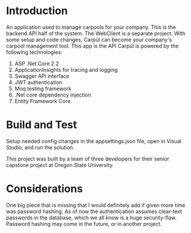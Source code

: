 # Introduction 
An application used to manage carpools for your company. This is the backend API half of the system. The WebClient is a separate project. With some setup and code changes, Carpül can become your company's carpool management tool. This app is the API  Carpül is powered by the following technologies:
1.	ASP .Net Core 2.2
2.	ApplicationInsights for tracing and logging
3.	Swagger API interface
4.	JWT authentication
5.	Moq testing framework
6.	.Net core dependency injection
7.	Entity Framework Core

# Build and Test
Setup needed config changes in the appsettings.json file, open in Visual Studio, and run the solution.

This project was built by a team of three developers for their senior capstone project at Oregon State University.

# Considerations
One big piece that is missing that I would definitely add if given more time was password hashing. As of now the authentication assumes clear-text passwords in the database, which we all know is a huge security-flaw. Password hashing may come in the future, or in another project.
